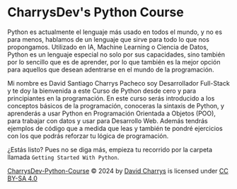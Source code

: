 # CharrysDev's Python Course

Python es actualmente el lenguaje más usado en todos el mundo, y no es para menos, hablamos de un lenguaje que sirve para todo lo que nos propongamos. Utilizado en IA, Machine Learning o Ciencia de Datos, Python es un lenguaje especial no solo por sus capacidades, sino también por lo sencillo que es de aprender, por lo que también es la mejor opción para aquellos que desean adentrarse en el mundo de la programación.

Mi nombre es David Santiago Charrys Pacheco soy Desarrollador Full-Stack y te doy la bienvenida a este Curso de Python desde cero y para principiantes en la programación. En este curso serás introducido a los conceptos básicos de la programación, conoceras la sintaxis de Python, y aprenderás a usar Python en Programación Orientada a Objetos (POO), para trabajar con datos y usar para Desarrollo Web. Además tendrás ejemplos de código que a medida que leas y también te pondré ejercicios con los que podrás reforzar tu lógica de programación.

¿Estás listo? Pues no se diga más, empieza tu recorrido por la carpeta llamada `Getting Started With Python`.

[CharrysDev-Python-Course](https://github.com/CharrysDev/CharrysDev-Python-Course) © 2024 by [David Charrys](https://github.com/CharrysDev) is licensed under [CC BY-SA 4.0](https://creativecommons.org/licenses/by-sa/4.0/)

